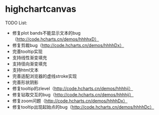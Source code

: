 # highchartcanvas

TODO List:

* 修复plot bands不能显示文本的bug（http://code.hcharts.cn/demos/hhhhxD）
* 修复剪裁bug（http://code.hcharts.cn/demos/hhhhDx）
* 完善tooltip实现
* 支持线性渐变填充
* 支持径向渐变填充
* 支持html文本
* 完善适配浏览器的虚线stroke实现
* 完善形状阴影
* 修复tooltip的zlevel（http://code.hcharts.cn/demos/hhhhij）
* 修复钻取交互的bug（http://code.hcharts.cn/demos/hhhhij）
* 修复zoom问题（http://code.hcharts.cn/demos/hhhhDx）
* 修复tooltip出现起始点的bug（http://code.hcharts.cn/demos/hhhhDc）